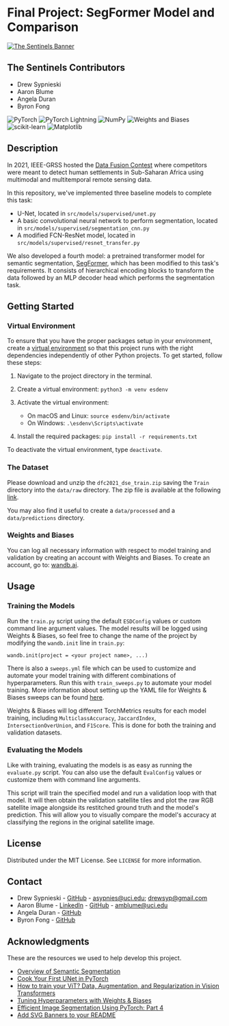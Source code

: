 # Final Project: SegFormer Model and Comparison

[![The Sentinels Banner](https://svg-banners.vercel.app/api?type=luminance&text1=💡The%20Sentinels&width=800&height=400)](https://github.com/cs175cv-w2024/final-project-the-sentinels)

## The Sentinels Contributors
- Drew Sypnieski
- Aaron Blume
- Angela Duran
- Byron Fong

![PyTorch](https://img.shields.io/badge/PyTorch-%23EE4C2C.svg?style=for-the-badge&logo=PyTorch&logoColor=white)
![PyTorch Lightning](https://img.shields.io/badge/Lightning-792DE4?style=for-the-badge&logo=lightning&logoColor=white)
![NumPy](https://img.shields.io/badge/numpy-%23013243.svg?style=for-the-badge&logo=numpy&logoColor=white)
![Weights and Biases](https://img.shields.io/badge/Weights_&_Biases-FFBE00?style=for-the-badge&logo=WeightsAndBiases&logoColor=white)
![scikit-learn](https://img.shields.io/badge/scikit--learn-%23F7931E.svg?style=for-the-badge&logo=scikit-learn&logoColor=white)
![Matplotlib](https://img.shields.io/badge/Matplotlib-%23ffffff.svg?style=for-the-badge&logo=Matplotlib&logoColor=black)


## Description

In 2021, IEEE-GRSS hosted the [Data Fusion Contest](https://www.grss-ieee.org/community/technical-committees/2021-ieee-grss-data-fusion-contest-track-dse/) where competitors were meant to detect human settlements in Sub-Saharan Africa using multimodal and multitemporal remote sensing data.

In this repository, we've implemented three baseline models to complete this task:
- U-Net, located in `src/models/supervised/unet.py`
- A basic convolutional neural network to perform segmentation, located in `src/models/supervised/segmentation_cnn.py`
- A modified FCN-ResNet model, located in `src/models/supervised/resnet_transfer.py`

We also developed a fourth model: a pretrained transformer model for semantic segmentation, [SegFormer](https://huggingface.co/docs/transformers/en/model_doc/segformer), which has been modified to this task's requirements. It consists of hierarchical encoding blocks to transform the data followed by an MLP decoder head which performs the segmentation task.


## Getting Started

### Virtual Environment

To ensure that you have the proper packages setup in your environment, create a [virtual environment](https://docs.python.org/3/library/venv.html) so that this project runs with the right dependencies independently of other Python projects. To get started, follow these steps:

1. Navigate to the project directory in the terminal.

2. Create a virtual environment:
   `python3 -m venv esdenv`
3. Activate the virtual environment:
   * On macOS and Linux:
        `source esdenv/bin/activate`
   * On Windows:
        `.\esdenv\Scripts\activate`
4. Install the required packages:
    `pip install -r requirements.txt`

To deactivate the virtual environment, type `deactivate`.

### The Dataset

Please download and unzip the `dfc2021_dse_train.zip` saving the `Train` directory into the `data/raw` directory. The zip file is available at the following [link](https://drive.google.com/file/d/1mVDV9NkmyfZbkSiD5lkskv_MwOuYxiog/view).

You may also find it useful to create a `data/processed` and a `data/predictions` directory.

### Weights and Biases

You can log all necessary information with respect to model training and validation by creating an account with Weights and Biases. To create an account, go to: [wandb.ai](https://wandb.ai/).


## Usage

### Training the Models

Run the `train.py` script using the default `ESDConfig` values or custom command line argument values. The model results will be logged using Weights & Biases, so feel free to change the name of the project by modifying the `wandb.init` line in `train.py`:

`wandb.init(project = <your project name>, ...)`

There is also a `sweeps.yml` file which can be used to customize and automate your model training with different combinations of hyperparameters. Run this with `train_sweeps.py` to automate your model training. More information about setting up the YAML file for Weights & Biases sweeps can be found [here](https://docs.wandb.ai/guides/sweeps/define-sweep-configuration).

Weights & Biases will log different TorchMetrics results for each model training, including `MulticlassAccuracy`, `JaccardIndex`, `IntersectionOverUnion`, and `F1Score`. This is done for both the training and validation datasets.

### Evaluating the Models

Like with training, evaluating the models is as easy as running the `evaluate.py` script. You can also use the default `EvalConfig` values or customize them with command line arguments.

This script will train the specified model and run a validation loop with that model. It will then obtain the validation satellite tiles and plot the raw RGB satellite image alongside its restitched ground truth and the model's prediction. This will allow you to visually compare the model's accuracy at classifying the regions in the original satellite image.


## License

Distributed under the MIT License. See `LICENSE` for more information.


## Contact

- Drew Sypnieski - [GitHub](https://github.com/Drew-1771) - asypnies@uci.edu; drewsyp@gmail.com
- Aaron Blume - [LinkedIn](https://www.linkedin.com/in/aaron-blume/) - [GitHub](https://github.com/aaronist) - amblume@uci.edu
- Angela Duran - [GitHub](https://github.com/AngelaDuran)
- Byron Fong - [GitHub](https://github.com/byronf01)


## Acknowledgments

These are the resources we used to help develop this project.

* [Overview of Semantic Segmentation](https://www.jeremyjordan.me/semantic-segmentation/)
* [Cook Your First UNet in PyTorch](https://towardsdatascience.com/cook-your-first-u-net-in-pytorch-b3297a844cf3)
* [How to train your ViT? Data, Augmentation, and Regularization in Vision Transformers](https://arxiv.org/abs/2106.10270)
* [Tuning Hyperparameters with Weights & Biases](https://docs.wandb.ai/guides/sweeps)
* [Efficient Image Segmentation Using PyTorch: Part 4](https://towardsdatascience.com/efficient-image-segmentation-using-pytorch-part-4-6c86da083432)
* [Add SVG Banners to your README](https://github.com/Akshay090/svg-banners)
